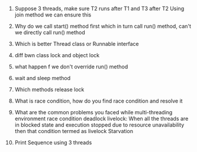 1. Suppose 3 threads, make sure T2 runs after T1 and T3 after T2
   Using join method we can ensure this
   
2. Why do we call start() method first which in turn call run() method, can't we directly call run()      method

3. Which is better Thread class or Runnable interface
4. diff bwn class lock and object lock
5. what happen f we don't override run() method
6. wait and sleep method
7. Which methods release lock
8. What is race condition, how do you find race condition and resolve it
9. What are the common problems you faced while multi-threading environment
   race condition
   deadlock
   livelock: When all the threads are in blocked state and execution stopped due to resource   unavailability then that condition termed as livelock
   Starvation
   
10. Print Sequence using 3 threads